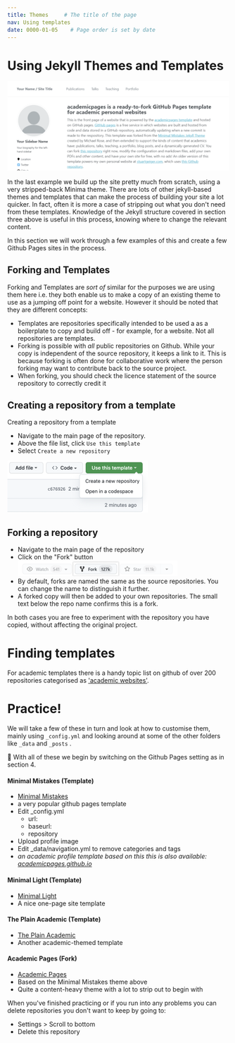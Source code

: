 ```yaml
---
title: Themes     # The title of the page
nav: Using templates
date: 0000-01-05    # Page order is set by date
---
```


# Using Jekyll Themes and Templates

![Academic Pages Template](assets/images/academicPagesTemplate.png)

In the last example we build up the site pretty much from scratch, using a very stripped-back Minima theme. There are lots of other jekyll-based themes and templates that can make the process of building your site a lot quicker. In fact, often it is more a case of stripping out what you don't need from these templates. Knowledge of the Jekyll structure covered in section three above is useful in this process, knowing where to change the relevant content.

In this section we will work through a few examples of this and create a few Github Pages sites in the process.

## Forking and Templates

Forking and Templates are *sort of* similar for the purposes we are using them here i.e. they both enable us to make a copy of an existing theme to use as a jumping off point for a website. However it should be noted that they are different concepts:
 
- Templates are repositories specifically intended to be used a as a boilerplate to copy and build off - for example, for a website. Not all repositories are templates.
- Forking is possible with *all* public repositories on Github. While your copy is independent of the source repository, it keeps a link to it. This is because forking is often done for collaborative work where the person forking may want to contribute back to the source project. 
- When forking, you should check the licence statement of the source repository to correctly credit it

## Creating a repository from a template

Creating a repository from a template

- Navigate to the main page of the repository.
- Above the file list, click `Use this template`
- Select `Create a new repository`

![Template screenshot](assets/images/createByTemplate.png)

## Forking a repository

- Navigate to the main page of the repository
- Click on the "Fork" button
![fork button](assets/images/forkButton.png)
- By default, forks are named the same as the source repositories. You can change the name to distinguish it further.
- A forked copy will then be added to your own repositories. The small text below the repo name confirms this is a fork.

In both cases you are free to experiment with the repository you have copied, without affecting the original project.

# Finding templates

For academic templates there is a handy topic list on github of over 200 repositories categorised as ['academic websites'](https://github.com/topics/academic-website).

# Practice!

We will take a few of these in turn and look at how to customise them, mainly using `_config.yml` and looking around at some of the other folders like `_data` and `_posts` . 

:pushpin: With all of these we begin by switching on the Github Pages setting as in section 4.

#### Minimal Mistakes (Template)
- [Minimal Mistakes](https://github.com/mmistakes/mm-github-pages-starter)
- a very popular github pages template
- Edit _config.yml
	- url:
	- baseurl:
	- repository
- Upload profile image
- Edit _data/navigation.yml to remove categories and tags
- *an academic profile template based on this this is also available: [academicpages.github.io](https://github.com/academicpages/academicpages.github.io)* 

####  Minimal Light (Template)

- [Minimal Light](https://github.com/yaoyao-liu/minimal-light)
- A nice one-page site template

#### The Plain Academic (Template)

- [The Plain Academic](https://github.com/brenov/the-plain-academic)
- Another academic-themed template

#### Academic Pages (Fork)

- [Academic Pages](https://github.com/academicpages/academicpages.github.io)
- Based on the Minimal Mistakes theme above
- Quite a content-heavy theme with a lot to strip out to begin with

When you've finished practicing or if you run into any problems you can delete repositories you don't want to keep by going to:
- Settings > Scroll to bottom
- Delete this repository

